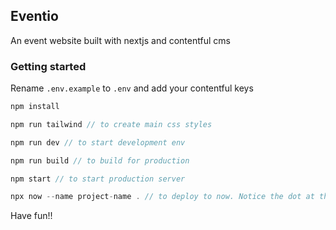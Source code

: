 ## Eventio

An event website built with nextjs and contentful cms

### Getting started 

Rename `.env.example` to `.env` and add your contentful keys

```javascript
npm install 

npm run tailwind // to create main css styles

npm run dev // to start development env

npm run build // to build for production

npm start // to start production server

npx now --name project-name . // to deploy to now. Notice the dot at the end of this command. You may need to run `npx now login` for first time use.
```

Have fun!!